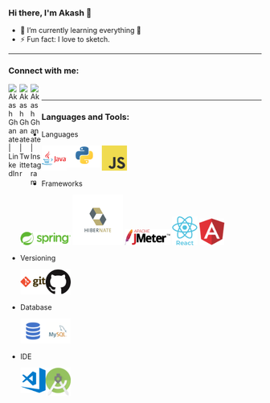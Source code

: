 ### Hi there, I'm Akash 👋

- 🌱 I’m currently learning everything 🤣
- ⚡ Fun fact: I love to sketch.

---
### Connect with me:

[<img align="left" alt="Akash Ghanate | LinkedIn" width="22px" src="https://cdn.jsdelivr.net/npm/simple-icons@v3/icons/linkedin.svg" />][linkedin]
[<img align="left" alt="Akash Ghanate | Twitter" width="22px" src="https://cdn.jsdelivr.net/npm/simple-icons@v3/icons/twitter.svg" />][twitter]
[<img align="left" alt="Akash Ghanate | Instagram" width="22px" src="https://cdn.jsdelivr.net/npm/simple-icons@v3/icons/instagram.svg" />][instagram]

<br />

---
### Languages and Tools:

- Languages

    <img align="left" width="50px" src="assests/java.png" alt="java" />
    <img align="left" width="70px" src="assests/python.png" alt="Python" />
    <img  alt="JavaScript" width="50px" src="https://raw.githubusercontent.com/github/explore/80688e429a7d4ef2fca1e82350fe8e3517d3494d/topics/javascript/javascript.png" />

- Frameworks
    
    <img  alt="Spring-boot" width="100px" src="assests/spring.png" />
    <img  alt="Hibernate" width="100px" src="assests/hibernate.png" />
    <img  alt="Apache_JMeter" width="90px" src="assests/Apache_JMeter.png" />
    <img  alt="react" width="50px" src="assests/react.png" />
    <img  alt="Angular" width="50px" src="assests/angular.png" />

- Versioning 

    <img align="left" alt="Git" width="50px" src="https://raw.githubusercontent.com/github/explore/80688e429a7d4ef2fca1e82350fe8e3517d3494d/topics/git/git.png" />

    <img  alt="GitHub" width="50px" src="https://raw.githubusercontent.com/github/explore/78df643247d429f6cc873026c0622819ad797942/topics/github/github.png" />

- Database

    <img align="left" alt="SQL" width="50px" src="https://raw.githubusercontent.com/github/explore/80688e429a7d4ef2fca1e82350fe8e3517d3494d/topics/sql/sql.png" />

    <img alt="MySQL" width="50px" src="https://raw.githubusercontent.com/github/explore/80688e429a7d4ef2fca1e82350fe8e3517d3494d/topics/mysql/mysql.png" />

- IDE

    <img align="left" alt="Visual Studio Code" width="50px" src="https://raw.githubusercontent.com/github/explore/80688e429a7d4ef2fca1e82350fe8e3517d3494d/topics/visual-studio-code/visual-studio-code.png" />
    <img align="left" alt="Android Studio" width="50px" src="assests/andriod.png" />




<br />
<br />



[twitter]: https://twitter.com/Akashghanate16
[instagram]: https://www.instagram.com/_a_k_a_s_h_k_g_/
[linkedin]: https://www.linkedin.com/in/akashghanate/
